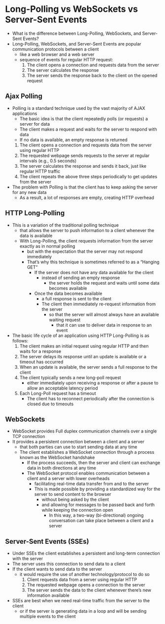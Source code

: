 # Long-Polling vs WebSockets vs Server-Sent Events
* What is the difference between Long-Polling, WebSockets, and Server-Sent Events?
* Long-Polling, WebSockets, and Server-Sent Events are popular communication protocols between a client
  * like a web browser and a web server
  * sequence of events for regular HTTP request:
    1. The client opens a connection and requests data from the server
    2. The server calculates the response
    3. The server sends the response back to the client on the opened request
## Ajax Polling
* Polling is a standard technique used by the vast majority of AJAX applications
  * The basic idea is that the client repeatedly polls (or requests) a server for data
  * The client makes a request and waits for the server to respond with data
  * If no data is available, an empty response is returned
  1. The client opens a connection and requests data from the server using regular HTTP
  2. The requested webpage sends requests to the server at regular intervals (e.g., 0.5 seconds)
  3. The server calculates the response and sends it back, just like regular HTTP traffic
  4. The client repeats the above three steps periodically to get updates from the server
* The problem with Polling is that the client has to keep asking the server for any new data
  * As a result, a lot of responses are empty, creating HTTP overhead
## HTTP Long-Polling
* This is a variation of the traditional polling technique
  * that allows the server to push information to a client whenever the data is available
  * With Long-Polling, the client requests information from the server exactly as in normal polling
    * but with the expectation that the server may not respond immediately
    * That’s why this technique is sometimes referred to as a “Hanging GET”
      * If the server does not have any data available for the client
        * instead of sending an empty response
          * the server holds the request and waits until some data becomes available
      * Once the data becomes available
        * a full response is sent to the client
        * The client then immediately re-request information from the server
          * so that the server will almost always have an available waiting request
            * that it can use to deliver data in response to an event
* The basic life cycle of an application using HTTP Long-Polling is as follows:
  1. The client makes an initial request using regular HTTP and then waits for a response
  2. The server delays its response until an update is available or a timeout has occurred
  3. When an update is available, the server sends a full response to the client
  4. The client typically sends a new long-poll request
      * either immediately upon receiving a response or after a pause to allow an acceptable latency period
  5. Each Long-Poll request has a timeout
      * The client has to reconnect periodically after the connection is closed due to timeouts
## WebSockets
* WebSocket provides Full duplex communication channels over a single TCP connection
* It provides a persistent connection between a client and a server
  * that both parties can use to start sending data at any time
  * The client establishes a WebSocket connection through a process known as the WebSocket handshake
    * If the process succeeds, then the server and client can exchange data in both directions at any time
    * The WebSocket protocol enables communication between a client and a server with lower overheads
      * facilitating real-time data transfer from and to the server
      * This is made possible by providing a standardized way for the server to send content to the browser
        * without being asked by the client
        * and allowing for messages to be passed back and forth while keeping the connection open
          * In this way, a two-way (bi-directional) ongoing conversation can take place between a client and a server
## Server-Sent Events (SSEs)
* Under SSEs the client establishes a persistent and long-term connection with the server
* The server uses this connection to send data to a client
* If the client wants to send data to the server
  * it would require the use of another technology/protocol to do so
    1. Client requests data from a server using regular HTTP
    2. The requested webpage opens a connection to the server
    3. The server sends the data to the client whenever there’s new information available
* SSEs are best when we need real-time traffic from the server to the client
  * or if the server is generating data in a loop and will be sending multiple events to the client
